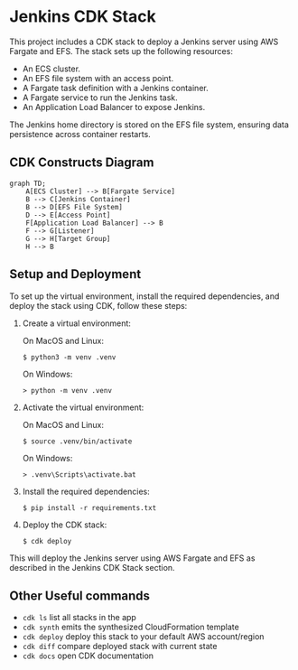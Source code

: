 # Jenkins CDK Stack

This project includes a CDK stack to deploy a Jenkins server using AWS Fargate and EFS. The stack sets up the following resources:

- An ECS cluster.
- An EFS file system with an access point.
- A Fargate task definition with a Jenkins container.
- A Fargate service to run the Jenkins task.
- An Application Load Balancer to expose Jenkins.

The Jenkins home directory is stored on the EFS file system, ensuring data persistence across container restarts.

## CDK Constructs Diagram

```mermaid
graph TD;
    A[ECS Cluster] --> B[Fargate Service]
    B --> C[Jenkins Container]
    B --> D[EFS File System]
    D --> E[Access Point]
    F[Application Load Balancer] --> B
    F --> G[Listener]
    G --> H[Target Group]
    H --> B
```

## Setup and Deployment

To set up the virtual environment, install the required dependencies, and deploy the stack using CDK, follow these steps:

1. Create a virtual environment:

    On MacOS and Linux:
    ```
    $ python3 -m venv .venv
    ```

    On Windows:
    ```
    > python -m venv .venv
    ```

2. Activate the virtual environment:

    On MacOS and Linux:
    ```
    $ source .venv/bin/activate
    ```

    On Windows:
    ```
    > .venv\Scripts\activate.bat
    ```

3. Install the required dependencies:
    ```
    $ pip install -r requirements.txt
    ```

4. Deploy the CDK stack:
    ```
    $ cdk deploy
    ```

This will deploy the Jenkins server using AWS Fargate and EFS as described in the Jenkins CDK Stack section.

## Other Useful commands

 * `cdk ls`          list all stacks in the app
 * `cdk synth`       emits the synthesized CloudFormation template
 * `cdk deploy`      deploy this stack to your default AWS account/region
 * `cdk diff`        compare deployed stack with current state
 * `cdk docs`        open CDK documentation

